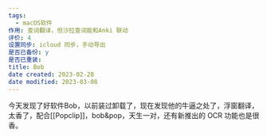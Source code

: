 ```yaml
---
tags:
  - macOS软件
作用: 查词翻译，但沙拉查词能和Anki 联动
评价: 4
设置同步: icloud 同步，手动导出
是否已备份: y
是否已重装:
title: Bob
date created: 2023-02-28
date modified: 2023-03-08
---
```


今天发现了好软件Bob，以前装过卸载了，现在发现他的牛逼之处了，浮窗翻译，太香了，配合[[Popclip]]，bob&pop，天生一对，还有新推出的 OCR 功能也是很香。
